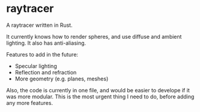 # raytracer

A raytracer written in Rust.

It currently knows how to render spheres, and use diffuse and ambient lighting. It also has anti-aliasing.

Features to add in the future:
* Specular lighting
* Reflection and refraction
* More geometry (e.g. planes, meshes)

Also, the code is currently in one file, and would be easier to develope if it was more modular.
This is the most urgent thing I need to do, before adding any more features.
